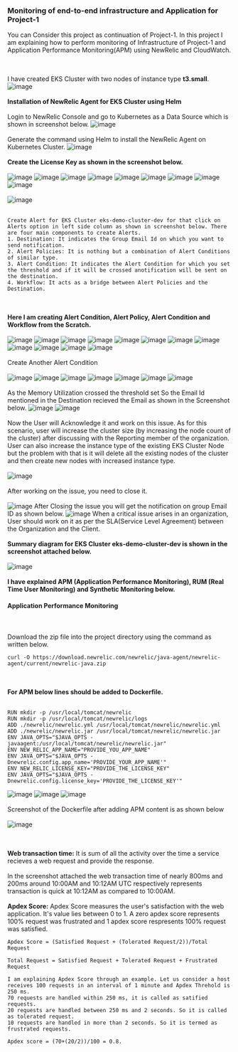 ### Monitoring of end-to-end infrastructure and Application for Project-1
You can Consider this project as continuation of Project-1. In this project I am explaining how to perform monitoring of Infrastructure of Project-1 and Application Performance Monitoring(APM) using NewRelic and CloudWatch.

<br><br/>
I have created EKS Cluster with two nodes of instance type **t3.small**. 
![image](https://github.com/singhritesh85/DevOps-Project/assets/56765895/f43a0b0c-efd9-48e5-8b0f-8b2d159b59b5)
<br><br/>
**Installation of NewRelic Agent for EKS Cluster using Helm**
<br><br/>
Login to NewRelic Console and go to Kubernetes as a Data Source which is shown in screenshot below.
![image](https://github.com/singhritesh85/DevOps-Project/assets/56765895/bc3cbb9b-0bdd-446a-99a0-c2be3b20df0b)
<br><br/>
Generate the command using Helm to install the NewRelic Agent on Kubernetes Cluster.
![image](https://github.com/singhritesh85/DevOps-Project/assets/56765895/4c7cb56a-8779-46a5-803a-0e151fc5a7db)
<br><br/>
**Create the License Key as shown in the screenshot below.**
<br><br/>
![image](https://github.com/singhritesh85/DevOps-Project/assets/56765895/2aaf7348-7e22-46b0-b26c-eaf27343e012)
![image](https://github.com/singhritesh85/DevOps-Project/assets/56765895/70dbabfc-2d7c-4a1a-9453-6337fcac7027)
![image](https://github.com/singhritesh85/DevOps-Project/assets/56765895/1650d876-72ec-4966-8f43-782bb9b9f4bb)
![image](https://github.com/singhritesh85/DevOps-Project/assets/56765895/c12a6ba5-1224-47c6-82e7-2dd1ec9662a9)
![image](https://github.com/singhritesh85/DevOps-Project/assets/56765895/d3946088-d261-4cc7-bd04-a50f8ead3071)
![image](https://github.com/singhritesh85/DevOps-Project/assets/56765895/5a5e276e-6725-45f4-8962-a8ccec0cd2fa)
![image](https://github.com/singhritesh85/DevOps-Project/assets/56765895/0166ed92-e605-4103-8747-27ebaef4ac7b)
![image](https://github.com/singhritesh85/DevOps-Project/assets/56765895/b3f43927-582d-487a-bb35-9a8a3d766a3e)
![image](https://github.com/singhritesh85/DevOps-Project/assets/56765895/89aed8d3-8a1f-4d7b-a8f5-ff19c35bf8da)
<br><br/>
![image](https://github.com/singhritesh85/DevOps-Project/assets/56765895/f81ae374-fa92-481c-aec3-f50991170a7a)
<br><br/>
```
Create Alert for EKS Cluster eks-demo-cluster-dev for that click on Alerts option in left side column as shown in screenshot below. There are four main components to create Alerts.
1. Destination: It indicates the Group Email Id on which you want to send notification.
2. Alert Policies: It is nothing but a combination of Alert Conditions of similar type.
3. Alert Condition: It indicates the Alert Condition for which you set the threshold and if it will be crossed anotification will be sent on the destination.
4. Workflow: It acts as a bridge between Alert Policies and the Destination.
```
<br><br/>
**Here I am creating Alert Condition, Alert Policy, Alert Condition and Workflow from the Scratch.**
<br><br/>
![image](https://github.com/singhritesh85/DevOps-Project/assets/56765895/9799562e-c046-411d-b693-53e74c4d016f)
![image](https://github.com/singhritesh85/DevOps-Project/assets/56765895/179b07cb-6707-43b2-8921-d5f8c053649b)
![image](https://github.com/singhritesh85/DevOps-Project/assets/56765895/5cc8c4d4-3b6d-4add-ad88-c4e4ee96ed7d)
![image](https://github.com/singhritesh85/DevOps-Project/assets/56765895/c5a87ad0-b774-4420-89c6-8d927a35ebe3)
![image](https://github.com/singhritesh85/DevOps-Project/assets/56765895/37b0fcca-4fb6-4ea3-b026-67c4f7963a0b)
![image](https://github.com/singhritesh85/DevOps-Project/assets/56765895/44cedc4d-7500-4a5a-ac67-f6263725e40a)
![image](https://github.com/singhritesh85/DevOps-Project/assets/56765895/0917e436-88aa-4da3-938a-5e40433158e3)
![image](https://github.com/singhritesh85/DevOps-Project/assets/56765895/8e2debac-6e93-4df6-be5f-8a6e223ef73b)
![image](https://github.com/singhritesh85/DevOps-Project/assets/56765895/dd601fc6-9711-4726-ac18-8108663cb7ba)
![image](https://github.com/singhritesh85/DevOps-Project/assets/56765895/28a5cf03-db8d-4352-ba2b-b8259d814a04)
![image](https://github.com/singhritesh85/DevOps-Project/assets/56765895/e1bdec55-5830-46cf-bf38-9934db63d7e2)
![image](https://github.com/singhritesh85/DevOps-Project/assets/56765895/d96260e7-d613-4302-ade6-011248a9f59d)
<br><br/>
Create Another Alert Condition
<br><br/>
![image](https://github.com/singhritesh85/DevOps-Project/assets/56765895/f24d86fe-8ced-4570-bb14-c208fddb39c5)
![image](https://github.com/singhritesh85/DevOps-Project/assets/56765895/6d909f51-5b31-4d8a-9aeb-2f3bd7caa283)
![image](https://github.com/singhritesh85/DevOps-Project/assets/56765895/153c268b-b2f3-4722-9a6e-934f474c0f6d)
![image](https://github.com/singhritesh85/DevOps-Project/assets/56765895/03ab056d-0eea-49da-8640-58935c26e044)
![image](https://github.com/singhritesh85/DevOps-Project/assets/56765895/e2ba6eaa-0e6f-4e0d-9f17-ead126730439)
![image](https://github.com/singhritesh85/DevOps-Project/assets/56765895/231ac824-2816-4b11-909d-91e5e45aaab8)
![image](https://github.com/singhritesh85/DevOps-Project/assets/56765895/d45d03a5-34b5-4479-9057-1f912c831ab4)
<br><br/>
As the Memory Utilization crossed the threshold set So the Email Id mentioned in the Destination recieved the Email as shown in the Screenshot below.
![image](https://github.com/singhritesh85/DevOps-Project/assets/56765895/ceac8746-07e9-4af2-b0a2-ab310b8ef58f)
![image](https://github.com/singhritesh85/DevOps-Project/assets/56765895/42dfa4eb-e8b4-4f3c-9f5c-9bc55c293d4b)
<br><br/>
Now the User will Acknowledge it and work on this issue. As for this scenario, user will increase the cluster size (by increasing the node count of the cluster) after discussing with the Reporting member of the organization. User can also increase the instance type of the existing EKS Cluster Node but the problem with that is it will delete all the existing nodes of the cluster and then create new nodes with increased instance type. 
<br><br/>
![image](https://github.com/singhritesh85/DevOps-Project/assets/56765895/f41d0bd0-d7e9-4981-8adb-a99070589606)
<br><br/>
After working on the issue, you need to close it.
<br><br/>
![image](https://github.com/singhritesh85/DevOps-Project/assets/56765895/2cbcb52d-c1ee-4bf8-9b37-6e0507a03f25)
After Closing the issue you will get the notification on group Email ID as shown below.
![image](https://github.com/singhritesh85/DevOps-Project/assets/56765895/360f415e-dc80-43d1-bec0-1e237e013470)
When a critical issue arises in an organization, User should work on it as per the SLA(Service Level Agreement) between the Organization and the Client.
<br><br/>
**Summary diagram for EKS Cluster eks-demo-cluster-dev is shown in the screenshot attached below.**
<br><br/>
![image](https://github.com/singhritesh85/DevOps-Project/assets/56765895/99a62c45-158f-4943-aad8-79307184a193)
<br><br/>
**I have explained APM (Application Performance Monitoring), RUM (Real Time User Monitoring) and Synthetic Monitoring below.**
#### Application Performance Monitoring
<br><br/>
Download the zip file into the project directory using the command as written below.
```
curl -O https://download.newrelic.com/newrelic/java-agent/newrelic-agent/current/newrelic-java.zip
```
<br><br/>
**For APM below lines should be added to Dockerfile.**
<br><br/>
```
RUN mkdir -p /usr/local/tomcat/newrelic
RUN mkdir -p /usr/local/tomcat/newrelic/logs
ADD ./newrelic/newrelic.yml /usr/local/tomcat/newrelic/newrelic.yml
ADD ./newrelic/newrelic.jar /usr/local/tomcat/newrelic/newrelic.jar
ENV JAVA_OPTS="$JAVA_OPTS -javaagent:/usr/local/tomcat/newrelic/newrelic.jar"
ENV NEW_RELIC_APP_NAME="PROVIDE_YOU_APP_NAME"
ENV JAVA_OPTS="$JAVA_OPTS -Dnewrelic.config.app_name='PROVIDE_YOUR_APP_NAME'"
ENV NEW_RELIC_LICENSE_KEY="PROVIDE_THE_LICENSE_KEY"
ENV JAVA_OPTS="$JAVA_OPTS -Dnewrelic.config.license_key='PROVIDE_THE_LICENSE_KEY'"
```
![image](https://github.com/singhritesh85/DevOps-Project/assets/56765895/a7ff7f87-5208-4bb3-ab6f-6399dac4dc54)
![image](https://github.com/singhritesh85/DevOps-Project/assets/56765895/ccfa13a0-f42a-4453-b151-ae7eb0d11a9a)
![image](https://github.com/singhritesh85/DevOps-Project/assets/56765895/9aeacf81-4ad1-44de-9f16-f7cc9305d786)
<br><br/>
Screenshot of the Dockerfile after adding APM content is as shown below
<br><br/>
![image](https://github.com/singhritesh85/DevOps-Project/assets/56765895/d1307e65-da35-4b5e-be40-2ce217bc05bf)

<br><br/>
**Web transaction time:**
It is sum of all the activity over the time a service recieves a web request and provide the response.
<br><br/>
In the screenshot attached the web transaction time of nearly 800ms and 200ms around 10:00AM and 10:12AM UTC respectively represents transaction is quick at 10:12AM as compared to 10:00AM. 
<br><br/>
**Apdex Score:** Apdex Score measures the user's satisfaction with the web application. It's value lies between 0 to 1. A zero apdex score represents 100% request was frustrated and 1 apdex score respresents 100% request was satisfied.
```
Apdex Score = (Satisfied Request + (Tolerated Request/2))/Total Request

Total Request = Satisfied Request + Tolerated Request + Frustrated Request

```
```
I am explaining Apdex Score through an example. Let us consider a host receives 100 requests in an interval of 1 minute and Apdex Threhold is 250 ms.
70 requests are handled within 250 ms, it is called as satified requests.
20 requests are handled between 250 ms and 2 seconds. So it is called as tolerated request.
10 requests are handled in more than 2 seconds. So it is termed as frustrated requests.

Apdex score = (70+(20/2))/100 = 0.8.
```
